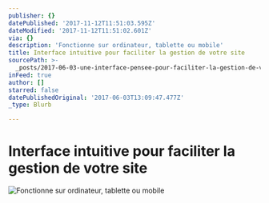 ```yaml
---
publisher: {}
datePublished: '2017-11-12T11:51:03.595Z'
dateModified: '2017-11-12T11:51:02.601Z'
via: {}
description: 'Fonctionne sur ordinateur, tablette ou mobile'
title: Interface intuitive pour faciliter la gestion de votre site
sourcePath: >-
  _posts/2017-06-03-une-interface-pensee-pour-faciliter-la-gestion-de-votre-espa.md
inFeed: true
author: []
starred: false
datePublishedOriginal: '2017-06-03T13:09:47.477Z'
_type: Blurb

---
```

# **Interface intuitive pour faciliter la gestion de votre site**
![Fonctionne sur ordinateur, tablette ou mobile](https://the-grid-user-content.s3-us-west-2.amazonaws.com/c5d56a7d-0eea-4f63-800d-5aa562e72277.gif)